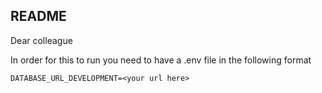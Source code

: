 ## README

Dear colleague

In order for this to run you need to have a .env file in the following format

```
DATABASE_URL_DEVELOPMENT=<your url here>
```
